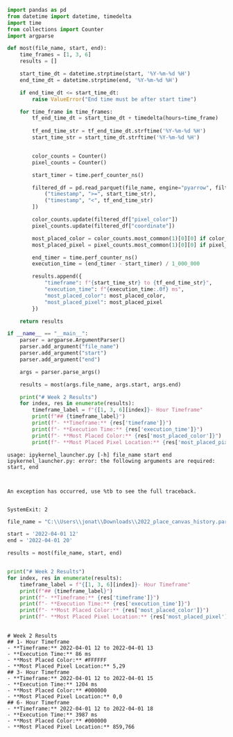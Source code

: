 ```python
import pandas as pd
from datetime import datetime, timedelta
import time
from collections import Counter
import argparse

def most(file_name, start, end):
    time_frames = [1, 3, 6]
    results = []

    start_time_dt = datetime.strptime(start, '%Y-%m-%d %H')
    end_time_dt = datetime.strptime(end, '%Y-%m-%d %H')

    if end_time_dt <= start_time_dt:
        raise ValueError("End time must be after start time")

    for time_frame in time_frames:
        tf_end_time_dt = start_time_dt + timedelta(hours=time_frame)
        
        tf_end_time_str = tf_end_time_dt.strftime('%Y-%m-%d %H')
        start_time_str = start_time_dt.strftime('%Y-%m-%d %H')


        color_counts = Counter()
        pixel_counts = Counter()

        start_timer = time.perf_counter_ns()

        filtered_df = pd.read_parquet(file_name, engine="pyarrow", filters=[
            ("timestamp", ">=", start_time_str),
            ("timestamp", "<", tf_end_time_str)
        ])

        color_counts.update(filtered_df["pixel_color"])
        pixel_counts.update(filtered_df["coordinate"])

        most_placed_color = color_counts.most_common(1)[0][0] if color_counts else "None"
        most_placed_pixel = pixel_counts.most_common(1)[0][0] if pixel_counts else "None"

        end_timer = time.perf_counter_ns()
        execution_time = (end_timer - start_timer) / 1_000_000

        results.append({
            "timeframe": f"{start_time_str} to {tf_end_time_str}",
            "execution_time": f"{execution_time:.0f} ms",
            "most_placed_color": most_placed_color,
            "most_placed_pixel": most_placed_pixel
        })

    return results

if __name__ == "__main__":
    parser = argparse.ArgumentParser()
    parser.add_argument("file_name")
    parser.add_argument("start")
    parser.add_argument("end")

    args = parser.parse_args()

    results = most(args.file_name, args.start, args.end)

    print("# Week 2 Results")
    for index, res in enumerate(results):
        timeframe_label = f"{[1, 3, 6][index]}- Hour Timeframe"
        print(f"## {timeframe_label}")
        print(f"- **Timeframe:** {res['timeframe']}")
        print(f"- **Execution Time:** {res['execution_time']}")
        print(f"- **Most Placed Color:** {res['most_placed_color']}")
        print(f"- **Most Placed Pixel Location:** {res['most_placed_pixel']}")

```

    usage: ipykernel_launcher.py [-h] file_name start end
    ipykernel_launcher.py: error: the following arguments are required: start, end
    


    An exception has occurred, use %tb to see the full traceback.
    

    SystemExit: 2
    



```python
file_name = "C:\\Users\\jonat\\Downloads\\2022_place_canvas_history.parquet"

start = '2022-04-01 12'
end = '2022-04-01 20'

results = most(file_name, start, end)


print("# Week 2 Results")
for index, res in enumerate(results):
    timeframe_label = f"{[1, 3, 6][index]}- Hour Timeframe"
    print(f"## {timeframe_label}")
    print(f"- **Timeframe:** {res['timeframe']}")
    print(f"- **Execution Time:** {res['execution_time']}")
    print(f"- **Most Placed Color:** {res['most_placed_color']}")
    print(f"- **Most Placed Pixel Location:** {res['most_placed_pixel']}")
    

```

    # Week 2 Results
    ## 1- Hour Timeframe
    - **Timeframe:** 2022-04-01 12 to 2022-04-01 13
    - **Execution Time:** 86 ms
    - **Most Placed Color:** #FFFFFF
    - **Most Placed Pixel Location:** 5,29
    ## 3- Hour Timeframe
    - **Timeframe:** 2022-04-01 12 to 2022-04-01 15
    - **Execution Time:** 1204 ms
    - **Most Placed Color:** #000000
    - **Most Placed Pixel Location:** 0,0
    ## 6- Hour Timeframe
    - **Timeframe:** 2022-04-01 12 to 2022-04-01 18
    - **Execution Time:** 3987 ms
    - **Most Placed Color:** #000000
    - **Most Placed Pixel Location:** 859,766
    


```python

```


```python

```
